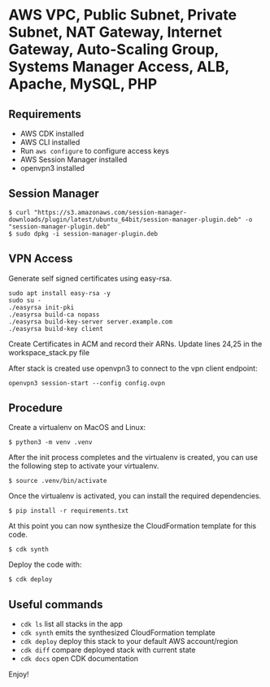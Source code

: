 # AWS VPC, Public Subnet, Private Subnet, NAT Gateway, Internet Gateway, Auto-Scaling Group, Systems Manager Access, ALB, Apache, MySQL, PHP

## Requirements

- AWS CDK installed
- AWS CLI installed
- Run `aws configure` to configure access keys
- AWS Session Manager installed
- openvpn3 installed

## Session Manager

```
$ curl "https://s3.amazonaws.com/session-manager-downloads/plugin/latest/ubuntu_64bit/session-manager-plugin.deb" -o "session-manager-plugin.deb"
$ sudo dpkg -i session-manager-plugin.deb

```

## VPN Access

Generate self signed certificates using easy-rsa.

```
sudo apt install easy-rsa -y
sudo su -
./easyrsa init-pki
./easyrsa build-ca nopass
./easyrsa build-key-server server.example.com
./easyrsa build-key client
```

Create Certificates in ACM and record their ARNs.  Update lines 24,25 in the workspace_stack.py file

After stack is created use openvpn3 to connect to the vpn client endpoint:

```
openvpn3 session-start --config config.ovpn
```


## Procedure

Create a virtualenv on MacOS and Linux:

```
$ python3 -m venv .venv
```

After the init process completes and the virtualenv is created, you can use the following
step to activate your virtualenv.

```
$ source .venv/bin/activate
```

Once the virtualenv is activated, you can install the required dependencies.

```
$ pip install -r requirements.txt
```

At this point you can now synthesize the CloudFormation template for this code.

```
$ cdk synth
```

Deploy the code with:

```
$ cdk deploy
```

## Useful commands

 * `cdk ls`          list all stacks in the app
 * `cdk synth`       emits the synthesized CloudFormation template
 * `cdk deploy`      deploy this stack to your default AWS account/region
 * `cdk diff`        compare deployed stack with current state
 * `cdk docs`        open CDK documentation

Enjoy!
